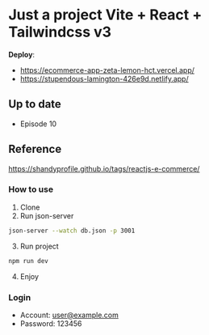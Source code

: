 <!-- # React + Vite

This template provides a minimal setup to get React working in Vite with HMR and some ESLint rules.

Currently, two official plugins are available:

- [@vitejs/plugin-react](https://github.com/vitejs/vite-plugin-react/blob/main/packages/plugin-react) uses [Babel](https://babeljs.io/) for Fast Refresh
- [@vitejs/plugin-react-swc](https://github.com/vitejs/vite-plugin-react/blob/main/packages/plugin-react-swc) uses [SWC](https://swc.rs/) for Fast Refresh

## Expanding the ESLint configuration

If you are developing a production application, we recommend using TypeScript with type-aware lint rules enabled. Check out the [TS template](https://github.com/vitejs/vite/tree/main/packages/create-vite/template-react-ts) for information on how to integrate TypeScript and [`typescript-eslint`](https://typescript-eslint.io) in your project. -->

# Just a project Vite + React + Tailwindcss v3

**Deploy**:

- https://ecommerce-app-zeta-lemon-hct.vercel.app/
- https://stupendous-lamington-426e9d.netlify.app/

## Up to date

- Episode 10

## Reference

https://shandyprofile.github.io/tags/reactjs-e-commerce/

### How to use

1. Clone
2. Run json-server

```bash
json-server --watch db.json -p 3001
```

3. Run project

```bash
npm run dev
```

4. Enjoy

### Login

- Account: user@example.com
- Password: 123456

